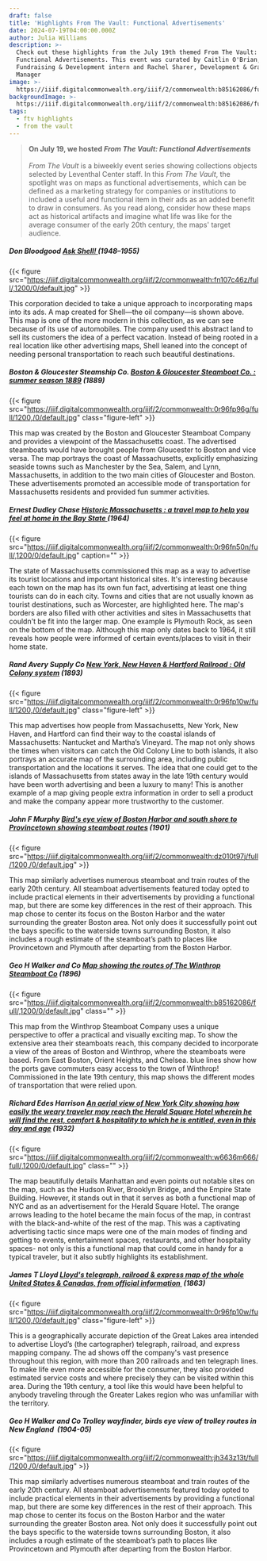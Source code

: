 ```yaml
---
draft: false
title: 'Highlights From The Vault: Functional Advertisements'
date: 2024-07-19T04:00:00.000Z
author: Julia Williams
description: >-
  Check out these highlights from the July 19th themed From The Vault:
  Functional Advertisements. This event was curated by Caitlin O'Brian,
  Fundraising & Development intern and Rachel Sharer, Development & Grants
  Manager
image: >-
  https://iiif.digitalcommonwealth.org/iiif/2/commonwealth:b85162086/full/,1200/0/default.jpg
backgroundImage: >-
  https://iiif.digitalcommonwealth.org/iiif/2/commonwealth:b85162086/full/,1200/0/default.jpg
tags:
  - ftv highlights
  - from the vault
---
```


> **On July 19, we hosted *From The Vault: Functional Advertisements***\
> \
> *From The Vault* is a biweekly event series showing collections objects selected by Leventhal Center staff. In this *From The Vault*, the spotlight was on maps as functional advertisements, which can be defined as a marketing strategy for companies or institutions to included a useful and functional item in their ads as an added benefit to draw in consumers. As you read along, consider how these maps act as historical artifacts and imagine what life was like for the average consumer of the early 20th century, the maps' target audience.

##### Don Bloodgood [***Ask Shell!*** ](https://collections.leventhalmap.org/search/commonwealth:6969z354f)(1948–1955)

{{< figure src="https://iiif.digitalcommonwealth.org/iiif/2/commonwealth:fn107c46z/full/,1200/0/default.jpg" >}}

This corporation decided to take a unique approach to incorporating maps into its ads. A map created for Shell—the oil company—is shown above. This map is one of the more modern in this collection, as we can see because of its use of automobiles. The company used this abstract land to sell its customers the idea of a perfect vacation. Instead of being rooted in a real location like other advertising maps, Shell leaned into the concept of needing personal transportation to reach such beautiful destinations.  

##### Boston & Gloucester Steamship Co. [Boston & Gloucester Steamboat Co. : summer season 1889](https://collections.leventhalmap.org/search/commonwealth:0r96fp956) (1889)

{{< figure src="https://iiif.digitalcommonwealth.org/iiif/2/commonwealth:0r96fp96g/full/1200,/0/default.jpg" class="figure-left" >}}

This map was created by the Boston and Gloucester Steamboat Company and provides a viewpoint of the Massachusetts coast. The advertised steamboats would have brought people from Gloucester to Boston and vice versa. The map portrays the coast of Massachusetts, explicitly emphasizing seaside towns such as Manchester by the Sea, Salem, and Lynn, Massachusetts, in addition to the two main cities of Gloucester and Boston. These advertisements promoted an accessible mode of transportation for Massachusetts residents and provided fun summer activities. 

##### Ernest Dudley Chase [Historic Massachusetts : a travel map to help you feel at home in the Bay State ](https://collections.leventhalmap.org/search/commonwealth:0r96fn49w)(1964)

{{< figure src="https://iiif.digitalcommonwealth.org/iiif/2/commonwealth:0r96fn50n/full/,1200/0/default.jpg" caption="" >}}

The state of Massachusetts commissioned this map as a way to advertise its tourist locations and important historical sites. It's interesting because each town on the map has its own fun fact, advertising at least one thing tourists can do in each city. Towns and cities that are not usually known as tourist destinations, such as Worcester, are highlighted here. The map's borders are also filled with other activities and sites in Massachusetts that couldn't be fit into the larger map. One example is Plymouth Rock, as seen on the bottom of the map. Although this map only dates back to 1964, it still reveals how people were informed of certain events/places to visit in their home state.  

##### Rand Avery Supply Co [New York, New Haven & Hartford Railroad : Old Colony system](https://collections.leventhalmap.org/search/commonwealth:0r96fp094) (1893)

{{< figure src="https://iiif.digitalcommonwealth.org/iiif/2/commonwealth:0r96fp10w/full/1200,/0/default.jpg" class="figure-left" >}}

This map advertises how people from Massachusetts, New York, New Haven, and Hartford can find their way to the coastal islands of Massachusetts: Nantucket and Martha’s Vineyard. The map not only shows the times when visitors can catch the Old Colony Line to both islands, it also portrays an accurate map of the surrounding area, including public transportation and the locations it serves. The idea that one could get to the islands of Massachusetts from states away in the late 19th century would have been worth advertising and been a luxury to many! This is another example of a map giving people extra information in order to sell a product and make the company appear more trustworthy to the customer. 

##### John F Murphy [Bird's eye view of Boston Harbor and south shore to Provincetown showing steamboat routes](https://collections.leventhalmap.org/search/commonwealth:wd3760753) (1901)

{{< figure src="https://iiif.digitalcommonwealth.org/iiif/2/commonwealth:dz010t97j/full/1200,/0/default.jpg" >}}

This map similarly advertises numerous steamboat and train routes of the early 20th century. All steamboat advertisements featured today opted to include practical elements in their advertisements by providing a functional map, but there are some key differences in the rest of their approach. This map chose to center its focus on the Boston Harbor and the water surrounding the greater Boston area. Not only does it successfully point out the bays specific to the waterside towns surrounding Boston, it also includes a rough estimate of the steamboat’s path to places like Provincetown and Plymouth after departing from the Boston Harbor.  

##### Geo H Walker and Co [Map showing the routes of The Winthrop Steamboat Co](https://collections.leventhalmap.org/search/commonwealth:x059cc723) (1896)

{{< figure src="https://iiif.digitalcommonwealth.org/iiif/2/commonwealth:b85162086/full/,1200/0/default.jpg" class="" >}}

This map from the Winthrop Steamboat Company uses a unique perspective to offer a practical and visually exciting map. To show the extensive area their steamboats reach, this company decided to incorporate a view of the areas of Boston and Winthrop, where the steamboats were based. From East Boston, Orient Heights, and Chelsea. blue lines show how the ports gave commuters easy access to the town of Winthrop! Commissioned in the late 19th century, this map shows the different modes of transportation that were relied upon.

##### Richard Edes Harrison [An aerial view of New York City showing how easily the weary traveler may reach the Herald Square Hotel wherein he will find the rest, comfort & hospitality to which he is entitled, even in this day and age](https://collections.leventhalmap.org/search/commonwealth:m039np67z) (1932)

{{< figure src="https://iiif.digitalcommonwealth.org/iiif/2/commonwealth:w6636m666/full/,1200/0/default.jpg" class="" >}}

The map beautifully details Manhattan and even points out notable sites on the map, such as the Hudson River, Brooklyn Bridge, and the Empire State Building. However, it stands out in that it serves as both a functional map of NYC and as an advertisement for the Herald Square Hotel. The orange arrows leading to the hotel became the main focus of the map, in contrast with the black-and-white of the rest of the map. This was a captivating advertising tactic since maps were one of the main modes of finding and getting to events, entertainment spaces, restaurants, and other hospitality spaces- not only is this a functional map that could come in handy for a typical traveler, but it also subtly highlights its establishment.

##### James T Lloyd [Lloyd's telegraph, railroad & express map of the whole United States & Canadas, from official information ](https://collections.leventhalmap.org/search/commonwealth:0r96fp514) (1863)

{{< figure src="https://iiif.digitalcommonwealth.org/iiif/2/commonwealth:0r96fp10w/full/1200,/0/default.jpg" class="figure-left" >}}

This is a geographically accurate depiction of the Great Lakes area intended to advertise Lloyd’s (the cartographer) telegraph, railroad, and express mapping company. The ad shows off the company's vast presence throughout this region, with more than 200 railroads and ten telegraph lines. To make life even more accessible for the consumer, they also provided estimated service costs and where precisely they can be visited within this area. During the 19th century, a tool like this would have been helpful to anybody traveling through the Greater Lakes region who was unfamiliar with the territory.

##### Geo H Walker and Co Trolley wayfinder, birds eye view of trolley routes in New England  (1904-05)

{{< figure src="https://iiif.digitalcommonwealth.org/iiif/2/commonwealth:jh343z13t/full/1200,/0/default.jpg" >}}

This map similarly advertises numerous steamboat and train routes of the early 20th century. All steamboat advertisements featured today opted to include practical elements in their advertisements by providing a functional map, but there are some key differences in the rest of their approach. This map chose to center its focus on the Boston Harbor and the water surrounding the greater Boston area. Not only does it successfully point out the bays specific to the waterside towns surrounding Boston, it also includes a rough estimate of the steamboat’s path to places like Provincetown and Plymouth after departing from the Boston Harbor.  
